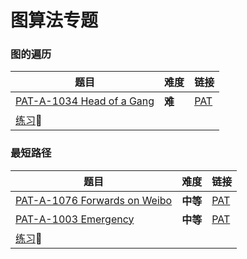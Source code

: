 # 图算法专题

### 图的遍历

| 题目                                                    | 难度   | 链接                                                         |
| ------------------------------------------------------- | ------ | ------------------------------------------------------------ |
| [PAT-A-1034 Head of a Gang](PAT-A-1034.cpp)             | **难** | [PAT](https://pintia.cn/problem-sets/994805342720868352/problems/994805456881434624) |
| [练习](http://codeup.cn/contest.php?cid=100000620):bus: |        |                                                              |



### 最短路径

| 题目                                                    | 难度     | 链接                                                         |
| ------------------------------------------------------- | -------- | ------------------------------------------------------------ |
| [PAT-A-1076 Forwards on Weibo](PAT-A-1076.cpp)          | **中等** | [PAT](https://pintia.cn/problem-sets/994805342720868352/problems/994805392092020736) |
| [PAT-A-1003 Emergency](PAT-A-1003.cpp)                  | **中等** | [PAT](https://pintia.cn/problem-sets/994805342720868352/problems/994805523835109376) |
| [练习](http://codeup.cn/contest.php?cid=100000621):bus: |          |                                                              |

